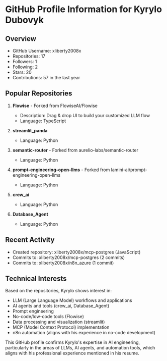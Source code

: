 # GitHub Profile Information for Kyrylo Dubovyk

## Overview
- GitHub Username: xliberty2008x
- Repositories: 17
- Followers: 1
- Following: 2
- Stars: 20
- Contributions: 57 in the last year

## Popular Repositories
1. **Flowise** - Forked from FlowiseAI/Flowise
   - Description: Drag & drop UI to build your customized LLM flow
   - Language: TypeScript

2. **streamlit_panda**
   - Language: Python

3. **semantic-router** - Forked from aurelio-labs/semantic-router
   - Language: Python

4. **prompt-engineering-open-llms** - Forked from lamini-ai/prompt-engineering-open-llms
   - Language: Python

5. **crew_ai**
   - Language: Python

6. **Database_Agent**
   - Language: Python

## Recent Activity
- Created repository: xliberty2008x/mcp-postgres (JavaScript)
- Commits to: xliberty2008x/mcp-postgres (2 commits)
- Commits to: xliberty2008x/n8n_azure (1 commit)

## Technical Interests
Based on the repositories, Kyrylo shows interest in:
- LLM (Large Language Model) workflows and applications
- AI agents and tools (crew_ai, Database_Agent)
- Prompt engineering
- No-code/low-code tools (Flowise)
- Data processing and visualization (streamlit)
- MCP (Model Context Protocol) implementation
- n8n automation (aligns with his experience in no-code development)

This GitHub profile confirms Kyrylo's expertise in AI engineering, particularly in the areas of LLMs, AI agents, and automation tools, which aligns with his professional experience mentioned in his resume.
